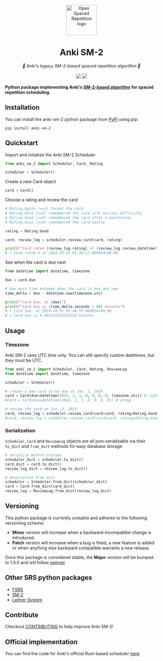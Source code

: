 <div align="center">
  <img src="https://avatars.githubusercontent.com/u/96821265?s=200&v=4" height="100" alt="Open Spaced Repetition logo"/>
</div>
<div align="center">

# Anki SM-2
</div>

<div align="center">
  <em>🌟 Anki's legacy SM-2-based spaced repetition algorithm 🌟</em>
</div>
<br />
<div align="center" style="text-decoration: none;">
    <a href="https://pypi.org/project/anki-sm-2/"><img src="https://img.shields.io/pypi/v/anki-sm-2"></a>
    <a href="https://github.com/open-spaced-repetition/anki-sm-2/blob/main/LICENSE" style="text-decoration: none;"><img src="https://img.shields.io/badge/License-AGPL--3.0-brightgreen.svg"></a>
</div>
<br />

<div align="left">
    <strong>
    Python package implementing Anki's <a href="https://docs.ankiweb.net/deck-options.html#new-cards">SM-2-based algorithm</a> for spaced repetition scheduling.
    </strong>
</div>

## Installation

You can install the anki-sm-2 python package from [PyPI](https://pypi.org/project/anki-sm-2/) using pip:
```
pip install anki-sm-2
```

## Quickstart

Import and initialize the Anki SM-2 Scheduler

```python
from anki_sm_2 import Scheduler, Card, Rating

scheduler = Scheduler()
```

Create a new Card object

```python
card = Card()
```

Choose a rating and review the card

```python
# Rating.Again (==1) forgot the card
# Rating.Hard (==2) remembered the card with serious difficulty
# Rating.Good (==3) remembered the card after a hesitation
# Rating.Easy (==4) remembered the card easily

rating = Rating.Good

card, review_log = scheduler.review_card(card, rating)

print(f"Card rated {review_log.rating} at {review_log.review_datetime}")
# > Card rated 3 at 2024-10-31 01:36:57.080934+00:00
```

See when the card is due next
```python
from datetime import datetime, timezone

due = card.due

# how much time between when the card is due and now
time_delta = due - datetime.now(timezone.utc)

print(f"Card due: at {due}")
print(f"Card due in {time_delta.seconds / 60} minutes")
# > Card due: at 2024-10-31 01:46:57.080934+00:00
# > Card due in 9.983333333333333 minutes
```

## Usage

### Timezone

Anki SM-2 uses UTC time only. You can still specify custom datetimes, but they must be UTC.

```python
from anki_sm_2 import Scheduler, Card, Rating, ReviewLog
from datetime import datetime, timezone

scheduler = Scheduler()

# create a new card to be due on Jan. 1, 2024
card = Card(due=datetime(2024, 1, 1, 0, 0, 0, 0, timezone.utc)) # right
#card = Card(due=datetime(2024, 1, 1, 0, 0, 0, 0)) # wrong

# review the card on Jan. 2, 2024
card, review_log = scheduler.review_card(card=card, rating=Rating.Good, review_datetime=datetime(2024, 1, 2, 0, 0, 0, 0, timezone.utc)) # right
#card, review_log = scheduler.review_card(card=card, rating=Rating.Good, review_datetime=datetime(2024, 1, 2, 0, 0, 0, 0)) # wrong
```

### Serialization

`Scheduler`, `Card` and `ReviewLog` objects are all json-serializable via their `to_dict` and `from_dict` methods for easy database storage:
```python
# serialize before storage
scheduler_dict = scheduler.to_dict()
card_dict = card.to_dict()
review_log_dict = review_log.to_dict()

# deserialize from dict
scheduler = Scheduler.from_dict(scheduler_dict)
card = Card.from_dict(card_dict)
review_log = ReviewLog.from_dict(review_log_dict)
```

## Versioning

This python package is currently unstable and adheres to the following versioning scheme:

- **Minor** version will increase when a backward-incompatible change is introduced.
- **Patch** version will increase when a bug is fixed, a new feature is added or when anything else backward compatible warrants a new release.

Once this package is considered stable, the **Major** version will be bumped to 1.0.0 and will follow [semver](https://semver.org/).

## Other SRS python packages

- [FSRS](https://github.com/open-spaced-repetition/py-fsrs)
- [SM-2](https://github.com/open-spaced-repetition/sm-2)
- [Leitner System](https://github.com/open-spaced-repetition/leitner-box)

## Contribute

Checkout [CONTRIBUTING](https://github.com/open-spaced-repetition/anki-sm-2/blob/main/CONTRIBUTING.md) to help improve Anki SM-2!

## Official implementation

You can find the code for Anki's official Rust-based scheduler [here](https://github.com/ankitects/anki/tree/main/rslib/src/scheduler).